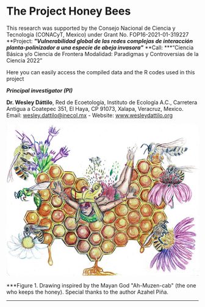 # The Project Honey Bees
This research was supported by the Consejo Nacional de Ciencia y Tecnología (CONACyT, Mexico) under Grant No. FOP16-2021-01-319227
**Project: ***"Vulnerabilidad global de las redes complejas de interacción planta-polinizador a una especie de abeja invasora"***
**Call: ***“Ciencia Básica y/o Ciencia de Frontera Modalidad: Paradigmas y Controversias de la Ciencia 2022”

Here you can easily access the compiled data and the R codes used in this project

***Principal investigator (PI)***

 **Dr. Wesley Dáttilo**, Red de Ecoetología, Instituto de Ecología A.C., Carretera Antigua a Coatepec 351, El Haya, CP 91073, Xalapa, Veracruz, Mexico. Email: wesley.dattilo@inecol.mx - Website: www.wesleydattilo.org


![alt text](https://github.com/wdattilo/Honeybees/blob/main/trabajadores_invisibles1.jpg)

***Figure 1. Drawing inspired by the Mayan God "Ah-Muzen-cab" (the one who keeps the honey). Special thanks to the author Azahel Piña.
***

